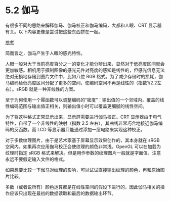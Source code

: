 # 5.2 伽马

有很多不同的思路来解释伽马、伽马校正和伽马编码，大都和人眼、CRT 显示器有关。以下内容更像是尝试把这些东西拼在一起。

[参考](https://www.cambridgeincolour.com/tutorials/gamma-correction.htm)

简而言之，伽马产生于人眼的感光特性。

人眼一般对大于当前亮度百分之一的变化才能分辨出来，显然对于低亮度区间就会更加敏感。相机用于摄制图像的感光元件对亮度的感知是线性的，但感光信息无法绝对无损地存储到图片文件中，比如八位 RGB 格式。为了减少存储时的损耗，伽马编码给低亮度区间分配了更多的空间，使编码空间不再是线性的（指数1/2.2左右）。sRGB 就是一种非线性的方案。

至于为何使用一个幂函数可以调整编码的“密度”：输出值的一个邻域内，覆盖的线性编码范围与输出值正相关，则输出值小时可以覆盖更细腻的线性空间。

为了将这种格式正常显示出来，显示屏需要进行伽马校正。CRT 显示器由于电气特性，自带了一个非线性的映射（指数 2.5 左右），其曲线非常巧合地接近伽马编码的反函数。而 LCD 等显示器只能通过添加一层电路来实现这种校正。

对于多数纹理图片，由于是艺术家基于屏幕显示效果创作的，其本身就在 sRGB 空间内。如果再次应用伽马校正会使纹理的颜色非常浅。OpenGL 可以在加载为纹理时指定 sRGB 格式来解决。但是用作参数的纹理图片一般就是字面值。注意永远不要假定输入文件的格式。

如果想要比较一下伽马对纹理的影响，可以试试直接输出纹理的颜色，再和原始图片比较。

多数（或者说所有）颜色运算都是在线性空间的假设下进行的，因此伽马相关的操作应该只出现在最初的数据读取和最后的数据输出环节。